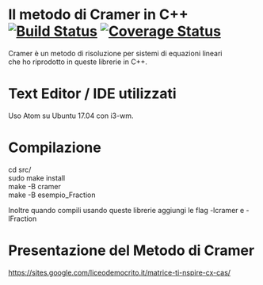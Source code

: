 
# Il metodo di Cramer in C++[![Build Status](https://travis-ci.org/SourceCode2/matrici_Cramer.svg?branch=master)](https://travis-ci.org/SourceCode2/matrici_Cramer) [![Coverage Status](https://coveralls.io/repos/github/SourceCode2/matrici_Cramer/badge.svg?branch=master)](https://coveralls.io/github/SourceCode2/matrici_Cramer?branch=master)  
Cramer è un metodo di risoluzione per sistemi di equazioni lineari  
che ho riprodotto in queste librerie in C++.

# Text Editor / IDE utilizzati
Uso Atom su Ubuntu 17.04 con i3-wm.

# Compilazione
cd src/  
sudo make install  
make -B cramer  
make -B esempio_Fraction  

Inoltre quando compili usando queste librerie aggiungi le flag -lcramer e -lFraction    

# Presentazione del Metodo di Cramer
https://sites.google.com/liceodemocrito.it/matrice-ti-nspire-cx-cas/  

